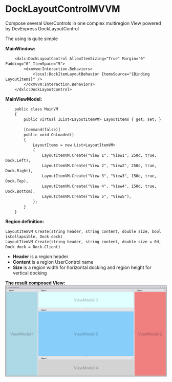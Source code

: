 # DockLayoutControlMVVM
Compose several UserControls in one complex multiregion View powered by DevExpress DockLayoutControl

The using is quite simple

**MainWindow:**
```
    <dxlc:DockLayoutControl AllowItemSizing="True" Margin="0" Padding="0" ItemSpace="5">
        <dxmvvm:Interaction.Behaviors>
            <local:DockItemLayoutBehavior ItemsSource="{Binding LayoutItems}" />
        </dxmvvm:Interaction.Behaviors>
    </dxlc:DockLayoutControl>
```
**MainViewModel:**
```
    public class MainVM
    {
        public virtual IList<LayoutItemVM> LayoutItems { get; set; }

        [Command(false)]
        public void OnLoaded()
        {
            LayoutItems = new List<LayoutItemVM>
            {
                LayoutItemVM.Create("View 1", "View1", 250d, true, Dock.Left),
                LayoutItemVM.Create("View 2", "View2", 250d, true, Dock.Right),
                LayoutItemVM.Create("View 3", "View3", 150d, true, Dock.Top),
                LayoutItemVM.Create("View 4", "View4", 150d, true, Dock.Bottom),
                LayoutItemVM.Create("View 5", "View5"),
            };
        }
    }
```

**Region definition:**
```
LayoutItemVM Create(string header, string content, double size, bool isCollapsible, Dock dock)
LayoutItemVM Create(string header, string content, double size = 0d, Dock dock = Dock.Client)
```
- **Header** is a region header
- **Content** is a region UserControl name
- **Size** is a region width for horizontal docking and region height for vertical docking

**The result composed View:**
![Composed View](https://github.com/msin/DockLayoutControlMVVM/blob/master/ComposedView.png)
